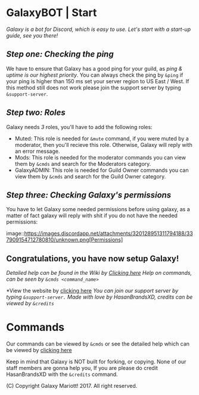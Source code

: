 # GalaxyBOT | Start
_Galaxy is a bot for Discord, which is easy to use._
_Let's start with a start-up guide, see you there!_

## _Step one: Checking the ping_
We have to ensure that Galaxy has a good ping for your guild, as *ping & uptime is our highest priority*. You can always check the ping by `&ping` if your ping is higher than 150 ms set your server region to US East / West. If this method still does not work please join the support server by typing `&support-server`.

## _Step two: Roles_
Galaxy needs *3* roles, you'll have to add the following roles:

- Muted: This role is needed for `&mute` command, if you were muted by a moderator, then you'll recieve this role. Otherwise, Galaxy will reply with an error message.
- Mods: This role is needed for the moderator commands you can view them by `&cmds` and search for the Moderators category.
- GalaxyADMIN: This role is needed for Guild Owner commands you can view them by `&cmds` and search for the Guild Owner category.

## _Step three: Checking Galaxy's permissions_
You have to let Galaxy some needed permissions before using galaxy, as a matter of fact galaxy will reply with shit if you do not have the needed permissions:

image::https://images.discordapp.net/attachments/320128951311794188/337909154712780810/unknown.png[Permissions]

## Congratulations, you have now setup Galaxy!
_Detailed help can be found in the Wiki by [Clicking here](https://github.com/HasanBrandsXD/GalaxyBOT/wiki/Commands---Setting-up-&-Doc)
Help on commands, can be seen by `&cmds <command_name>`_

*View the website by [clicking here](https://hasanbrandsxd.github.io/GalaxyBOT/)
*You can join our support server by typing `&support-server.`*
*Made with love by HasanBrandsXD, credits can be viewed by `&credits`*


# Commands

Our commands can be viewed by `&cmds` or see the detailed help which can be viewed by [clicking here](https://github.com/HasanBrandsXD/GalaxyBOT/wiki/Commands---Setting-up-&-Doc)

Keep in mind that Galaxy is NOT built for forking, or copying. None of our staff members are gonna help you, If you are please do credit HasanBrandsXD with the `&credits` command.

(C) Copyright Galaxy Mariott! 2017. All right reserved.
